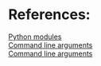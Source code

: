 


# References:  
[Python modules](https://docs.python.org/3/tutorial/modules.html)  
[Command line arguments](https://www.geeksforgeeks.org/command-line-arguments-in-python/)  
[Command line arguments](https://cs.stanford.edu/people/nick/py/python-main.html)  
